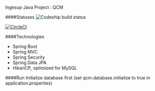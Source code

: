 Ingesup Java Project : QCM

####Statuses
![Codeship build status](https://codeship.com/projects/126294/status?branch=develop)

[![CircleCI](https://circleci.com/gh/f-lopes/java-qcm/tree/develop.svg?style=svg)](https://circleci.com/gh/f-lopes/java-qcm/tree/develop)

####Technologies
- Spring Boot
- Spring MVC
- Spring Security
- Spring Data JPA
- HikariCP, optimized for MySQL

####Run
Initialize database first (set qcm.database.initialize to true in application.properties)